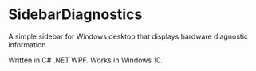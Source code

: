 # SidebarDiagnostics

A simple sidebar for Windows desktop that displays hardware diagnostic information.

Written in C# .NET WPF. Works in Windows 10.
